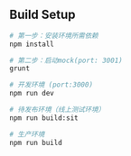 ## Build Setup

``` bash
# 第一步：安装环境所需依赖
npm install

# 第二步：启动mock(port: 3001)
grunt

# 开发环境 (port:3000)
npm run dev

# 待发布环境（线上测试环境）
npm run build:sit

# 生产环境
npm run build
```